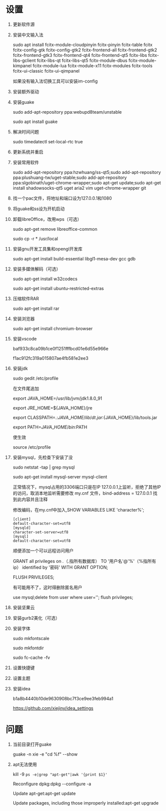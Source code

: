 # 设置
1. 更新软件源
2. 安装中文输入法

    sudo apt install fcitx-module-cloudpinyin fcitx-pinyin fcitx-table fcitx fcitx-config-gtk fcitx-config-gtk2 fcitx-frontend-all fcitx-frontend-gtk2 fcitx-frontend-gtk3 fcitx-frontend-qt4 fcitx-frontend-qt5 fcitx-libs fcitx-libs-gclient fcitx-libs-qt fcitx-libs-qt5 fcitx-module-dbus fcitx-module-kimpanel fcitx-module-lua fcitx-module-x11 fcitx-modules fcitx-tools fcitx-ui-classic fcitx-ui-qimpanel

    如果没有输入法切换工具可以安装im-config
3. 安装额外驱动
4. 安装guake

    sudo add-apt-repository ppa:webupd8team/unstable

    sudo apt install guake
5. 解决时间问题

    sudo timedatectl set-local-rtc true
5. 更新系统并重启
6. 安装常用软件

    sudo add-apt-repository ppa:hzwhuang/ss-qt5;sudo add-apt-repository ppa:plushuang-tw/uget-stable;sudo add-apt-repository ppa:slgobinath/uget-chrome-wrapper;sudo apt-get update;sudo apt-get install shadowsocks-qt5 uget aria2 vim uget-chrome-wrapper git
7. 找一个pac文件，将地址和端口设为127.0.0.1和1080
8. 将guake和ss设为开机启动
9. 卸载libreOffice，改用wps（可选）

    sudo apt-get remove libreoffice-common

    sudo cp -r * /usr/local
10. 安装gnu开发工具集和opengl开发库

    sudo apt-get install build-essential libgl1-mesa-dev gcc gdb
11. 安装多媒体解码（可选）

    sudo apt-get install w32codecs

    sudo apt-get install ubuntu-restricted-extras
12. 压缩软件RAR

    sudo apt-get install rar
13. 安装浏览器

    sudo apt-get install chromium-browser
14. 安装vscode

    baf933c8ca09b1ce0f1251fffbcd01e6d55e966e

    f1ac912fc319a015807ae4fb581e2ee3
15. 安装jdk

    sudo gedit /etc/profile

    在文件尾追加

    export JAVA\_HOME=/usr/lib/jvm/jdk1.8.0\_91

    export JRE\_HOME=${JAVA\_HOME}/jre

    export CLASSPATH=.:${JAVA\_HOME}/lib/dt.jar:${JAVA\_HOME}/lib/tools.jar

    export PATH=${JAVA\_HOME}/bin:$PATH

    使生效

    source /etc/profile
16. 安装mysql，先检查下安装了没

    sudo netstat -tap | grep mysql

    sudo apt-get install mysql-server mysql-client

    正常情况下，mysql占用的3306端口只是在IP 127.0.0.1上监听，拒绝了其他IP的访问，取消本地监听需要修改 my.cnf 文件，bind-address = 127.0.0.1 找到此内容并且注释

    修改编码，在my.cnf中加入,SHOW VARIABLES LIKE 'character%';

    ```
    [client]
    default-character-set=utf8
    [mysqld]
    character-set-server=utf8
    [mysql]
    default-character-set=utf8
    ```

    顺便添加一个可以远程访问用户

    GRANT all privileges on *.*（.指所有数据库） TO '用户名'@'%'（%指所有ip） identified by '密码' WITH GRANT OPTION;

    FLUSH PRIVILEGES;

    有可能用不了，这时得删除匿名用户

    use mysql;delete from user where user=''; flush privileges;
17. 安装坚果云
18. 安装gurb2美化（可选）
19. 安装字体

    sudo mkfontscale

    sudo mkfontdir

    sudo fc-cache -fv
20. 设置快捷键
21. 设置主题
22. 安装idea

	b1a8b4440b10de9630908bc7f3ce9ee3feb994a1
    
    https://github.com/xiejiny/idea_settings
# 问题

1. 当前目录打开guake

	guake -n xie -e "cd %f" --show 
2. apt无法使用

	kill -9 `ps -e|grep "apt-get"|awk '{print $1}'`

	Reconfigure dpkg:dpkg --configure -a

	Update apt-get:apt-get update

	Update packages, including those improperly installed:apt-get upgrade 

